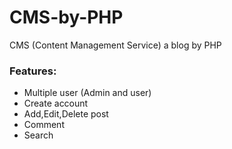 # CMS-by-PHP
CMS (Content Management Service) a blog by PHP

<h3>Features:</h3>
<ul>
<li>Multiple user (Admin and user)</li>
<li>Create account</li>
<li>Add,Edit,Delete post</li>
<li>Comment</li>
<li>Search</li>
</ul>
